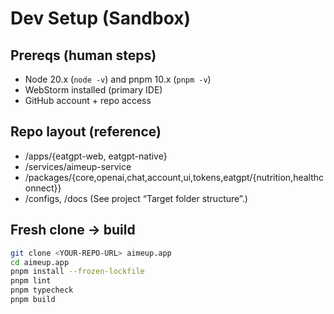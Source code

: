 # Dev Setup (Sandbox)

## Prereqs (human steps)
- Node 20.x (`node -v`) and pnpm 10.x (`pnpm -v`)
- WebStorm installed (primary IDE)
- GitHub account + repo access

## Repo layout (reference)
- /apps/{eatgpt-web, eatgpt-native}
- /services/aimeup-service
- /packages/{core,openai,chat,account,ui,tokens,eatgpt/{nutrition,healthconnect}}
- /configs, /docs
(See project “Target folder structure”.)

## Fresh clone → build
```bash
git clone <YOUR-REPO-URL> aimeup.app
cd aimeup.app
pnpm install --frozen-lockfile
pnpm lint
pnpm typecheck
pnpm build
